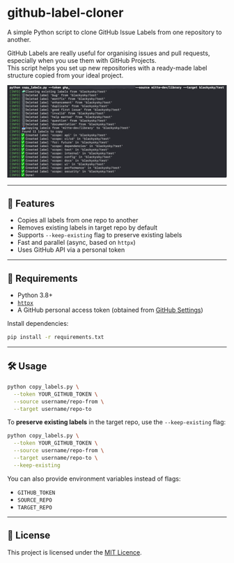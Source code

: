 # github-label-cloner

A simple Python script to clone GitHub Issue Labels from one repository to another.

GitHub Labels are really useful for organising issues and pull requests, especially when you use them with GitHub Projects.    
This script helps you set up new repositories with a ready-made label structure copied from your ideal project.

![Example run of github-label-cloner](Example-run.png)

---

## 🚀 Features

- Copies all labels from one repo to another
- Removes existing labels in target repo by default
- Supports `--keep-existing` flag to preserve existing labels
- Fast and parallel (async, based on `httpx`)
- Uses GitHub API via a personal token

---

## 🔧 Requirements

- Python 3.8+
- [`httpx`](https://www.python-httpx.org/)
- A GitHub personal access token (obtained from [GitHub Settings](https://github.com/settings/tokens))

Install dependencies:
```bash
pip install -r requirements.txt
```

---

## 🛠️ Usage

```bash
python copy_labels.py \
  --token YOUR_GITHUB_TOKEN \
  --source username/repo-from \
  --target username/repo-to
```

To **preserve existing labels** in the target repo, use the `--keep-existing` flag:

```bash
python copy_labels.py \
  --token YOUR_GITHUB_TOKEN \
  --source username/repo-from \
  --target username/repo-to \
  --keep-existing
```

You can also provide environment variables instead of flags:

- `GITHUB_TOKEN`
- `SOURCE_REPO`
- `TARGET_REPO`

---

## 🪪 License

This project is licensed under the [MIT Licence](LICENSE).
